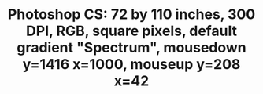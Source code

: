---
inv_num: 2009-004
add_credit:
url: 2009-004-photoshop-cs
title: 'Photoshop CS: 72 by 110 inches, 300 DPI, RGB, square pixels, default gradient
  "Spectrum", mousedown y=1416 x=1000, mouseup y=208 x=42'
year: '2009'
display_year: '2009'
medium: Chromogenic print
dims: 72 x 110 inches
pitch:
ps:
live_url:
youtube:
related_code:
subheading:
download:
commission:
related:
layout: things-i-made
---